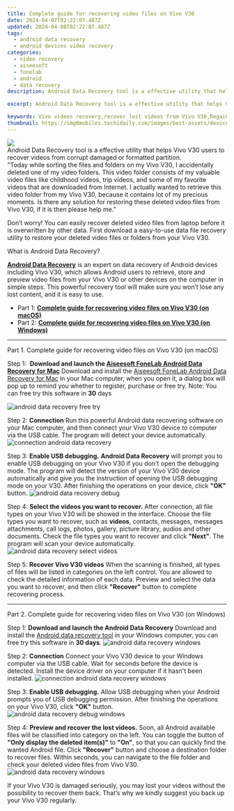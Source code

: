 ```yaml
---
title: Complete guide for recovering video files on Vivo V30
date: 2024-04-07T02:22:07.487Z
updated: 2024-04-08T02:22:07.487Z
tags: 
  - android data recovery
  - android devices video recovery
categories: 
  - video recovery
  - aiseesoft
  - fonelab
  - android
  - data recovery
description: Android Data Recovery tool is a effective utility that helps Vivo V30 users to recover videos from corrupt damaged or formatted partition.

excerpt: Android Data Recovery tool is a effective utility that helps Vivo V30 users to recover videos from corrupt damaged or formatted partition.

keywords: Vivo videos recovery,recover lost videos from Vivo V30,Regain missing videos on Vivo V30,retrieve wiped videos Vivo,recover lost videos from V30,undeleted videos from Vivo,extract data from water damaged phone Vivo,Vivo video disappeared,extract data from water damaged phone V30,deletes video of Vivo V30,V30 reset but recover video,Vivo video disappear
thumbnail: https://img0mobiles.techidaily.com/images/best-assets/devices/vivo/vivo-v30/1.jpg
---
```


<img src="https://img0mobiles.techidaily.com/images/best-assets/devices/vivo/vivo-v30/1.jpg" class="atpl-imgstyle"  />

<div class="atpl-content atpl-for-fonelab-android recover-video">

<div class="atpl-post-description-part-1">
Android Data Recovery tool is a effective utility that helps Vivo V30 users to recover videos from corrupt damaged or formatted partition.

</div>

<div class="atpl-post-description-part-2">
<div class="tpl-content-sub-paragraph-question">
    "Today while sorting the files and folders on my Vivo V30, I accidentally deleted one of my video folders. This video folder consists of my valuable video files like childhood videos, trip videos, and some of my favorite videos that are downloaded from Internet. I actually wanted to retrieve this video folder from my Vivo V30, because it contains lot of my precious moments. Is there any solution for restoring these deleted video files from Vivo V30, if it is then please help me."
</div>
<div class="tpl-content-sub-paragraph-content">
  <p>
    Don’t worry! You can easily recover deleted video files from laptop before it is overwritten by other data. First download a easy-to-use data file recovery utility to restore your deleted video files or folders from your Vivo V30.
  </p>
</div>
</div>

<div class="atpl-post-description-part-3">
<div class="tpl-content-sub-paragraph-title">
    What is Android Data Recovery?
</div>
<div class="tpl-content-sub-paragraph-content">
    <p>
        <a href="https://tools.techidaily.com/aiseesoft-android-data-recovery/" ><strong>Android Data Recovery</strong></a> is an expert on data recovery of Android devices including Vivo V30, which allows Android users to retrieve, store and preview video files from your Vivo V30 or other devices on the computer in simple steps. This powerful recovery tool will make sure you won’t lose any lost content, and it is easy to use.
    </p>
</div>
</div>

<ul>
  <li>Part 1: <strong><a href="#p1"> Complete guide for recovering video files on Vivo V30  (on macOS)</a></strong></li>
  <li>Part 2: <strong><a href="#p2"> Complete guide for recovering video files on Vivo V30  (on Windows)</a></strong></li>
</ul>

<!-- Part 1 -->
<a id="p1" name="p1" ></a><hr>

<div>
  <span class="atpl-step-part-style">Part 1. Complete guide for recovering video files on Vivo V30 (on macOS)</span>
</div>  

<span class="atpl-stepstyle-a"><span>Step 1: </span></span> <strong>Download and launch the <a href="https://tools.techidaily.com/aiseesoft-android-data-recovery-for-mac/" >Aiseesoft FoneLab Android Data Recovery for Mac</a></strong>
Download and install the <a href="https://tools.techidaily.com/aiseesoft-android-data-recovery-for-mac/" >Aiseesoft FoneLab Android Data Recovery for Mac</a> in your Mac computer, when you open it, a dialog box will pop up to remind you whether to register, purchase or free try.
Note: You can free try this software in <strong>30</strong> days

<img src="https://tools.techidaily.com/images/apps/aiseesoft/android-data-recovery/mac-free-try.png" class="atpl-imgstyle" alt="android data recovery free try" />

<span class="atpl-stepstyle-a"><span>Step 2: </span></span> <strong>Connection</strong>
Run this powerful Android data recovering software on your Mac computer, and then connect your Vivo V30 device to computer via the USB cable. The program will detect your device automatically.
<img src="https://tools.techidaily.com/images/apps/aiseesoft/android-data-recovery/mac-connection-interface.jpg" class="atpl-imgstyle" alt="connection android data recovery" />

<span class="atpl-stepstyle-a"><span>Step 3: </span></span> <strong>Enable USB debugging.</strong>
<strong>Android Data Recovery</strong> will prompt you to enable USB debugging on your Vivo V30 if you don't open the debugging mode. The program will detect the version of your Vivo V30 device automatically and give you the instruction of opening the USB debugging mode on your V30. After finishing the operations on your device, click <strong>"OK"</strong> button.
<img src="https://tools.techidaily.com/images/apps/aiseesoft/android-data-recovery/mac-android-usb-debug.jpg"  class="atpl-imgstyle" alt="android data recovery debug" />

<span class="atpl-stepstyle-a"><span>Step 4: </span></span> <strong>Select the videos you want to recover.</strong>
After connection, all file types on your Vivo V30 will be showed in the interface. Choose the file types you want to recover, such as <strong>videos</strong>, contacts, messages, messages attachments, call logs, photos, gallery, picture library,  audios and other documents. Check the file types you want to recover and click <b>"Next"</b>. The program will scan your device automatically.
<img src="https://tools.techidaily.com/images/apps/aiseesoft/android-data-recovery/mac-choose-type-videos.jpg" class="atpl-imgstyle" alt="android data recovery select videos" />

<span class="atpl-stepstyle-a"><span>Step 5: </span></span> <strong>Recover Vivo V30 videos</strong>
When the scanning is finished, all types of files will be listed in categories on the left control. You are allowed to check the detailed information of each data. Preview and select the data you want to recover, and then click <b>"Recover"</b> button to complete recovering process.


<a id="p2" name="p2"></a><hr>

<!-- Part 2 -->
<div>
<span class="atpl-step-part-style">Part 2. Complete guide for recovering video files on Vivo V30 (on Windows)</span>
</div>

<span class="atpl-stepstyle-a"><span>Step 1: </span></span> <strong>Download and launch the Android Data Recovery</strong>
Download and install the <a href="https://tools.techidaily.com/aiseesoft-android-data-recovery-for-win/" >Android data recovery tool</a> in your Windows computer, you can free try this software in <b>30 days</b>.
<img src="https://tools.techidaily.com/images/apps/aiseesoft/android-data-recovery/win-start-interface.png"  class="atpl-imgstyle" alt="android data recovery windows" />

<span class="atpl-stepstyle-a"><span>Step 2: </span></span> <strong>Connection</strong>
Connect your Vivo V30 device to your Windows computer via the USB cable. Wait for seconds before the device is detected. Install the device driver on your computer if it hasn't been installed.
<img src="https://tools.techidaily.com/images/apps/aiseesoft/android-data-recovery/win-connection-interface.png" class="atpl-imgstyle" alt="connection android data recovery windows" />

<span class="atpl-stepstyle-a"><span>Step 3: </span></span> <strong>Enable USB debugging.</strong>
Allow USB debugging when your Android prompts you of USB debugging permission. After finishing the operations on your Vivo V30, click <b>"OK"</b> button.
<img src="https://tools.techidaily.com/images/apps/aiseesoft/android-data-recovery/win-android-usb-debug.png" class="atpl-imgstyle" alt="android data recovery debug windows" />

<span class="atpl-stepstyle-a"><span>Step 4: </span></span> <strong>Preview and recover the lost videos.</strong>
Soon, all Android available files will be classified into category on the left. You can toggle the button of <b>"Only display the deleted item(s)"</b> to <b>"On"</b>, so that you can quickly find the wanted Android file. Click <b>"Recover"</b> button and choose a destination folder to recover files. Within seconds, you can navigate to the file folder and check your deleted video files from Vivo V30.
<img src="https://tools.techidaily.com/images/apps/aiseesoft/android-data-recovery/win-recover-videos.jpg" class="atpl-imgstyle" alt="android data recovery windows" />

<div class="atpl-post-description-part-4">
<div class="tpl-content-sub-paragraph-normal">
    <p>
        If your Vivo V30 is damaged seriously, you may lost your videos without the possibility to recover them back. That’s why we kindly suggest you back up your Vivo V30 regularly.
    </p>
</div>
</div>

<ins class="adsbygoogle"
     style="display:block"
     data-ad-client="ca-pub-7571918770474297"
     data-ad-slot="8358498916"
     data-ad-format="auto"
     data-full-width-responsive="true"></ins>



</div>
<ins class="adsbygoogle"
    style="display:block"
    data-ad-format="autorelaxed"
    data-ad-client="ca-pub-7571918770474297"
    data-ad-slot="1223367746"></ins>


